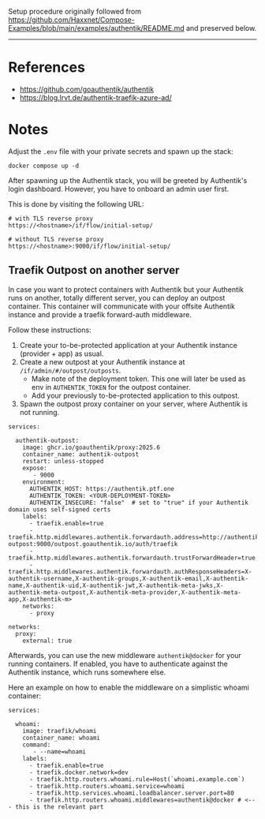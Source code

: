 Setup procedure originally followed from https://github.com/Haxxnet/Compose-Examples/blob/main/examples/authentik/README.md and preserved below.

---

# References

- https://github.com/goauthentik/authentik
- https://blog.lrvt.de/authentik-traefik-azure-ad/

# Notes

Adjust the `.env` file with your private secrets and spawn up the stack:

````
docker compose up -d
````

After spawning up the Authentik stack, you will be greeted by Authentik's login dashboard. However, you have to onboard an admin user first. 

This is done by visiting the following URL: 

````
# with TLS reverse proxy
https://<hostname>/if/flow/initial-setup/

# without TLS reverse proxy
https://<hostname>:9000/if/flow/initial-setup/
````

## Traefik Outpost on another server

In case you want to protect containers with Authentik but your Authentik runs on another, totally different server, you can deploy an outpost container. This container will communicate with your offsite Authentik instance and provide a traefik forward-auth middleware.

Follow these instructions:

1. Create your to-be-protected application at your Authentik instance (provider + app) as usual.
2. Create a new outpost at your Authentik instance at `/if/admin/#/outpost/outposts`.
    - Make note of the deployment token. This one will later be used as env in `AUTHENTIK_TOKEN` for the outpost container.
    - Add your previously to-be-protected application to this outpost.
4. Spawn the outpost proxy container on your server, where Authentik is not running.

````
services:

  authentik-outpost:
    image: ghcr.io/goauthentik/proxy:2025.6
    container_name: authentik-outpost
    restart: unless-stopped
    expose:
       - 9000
    environment:
      AUTHENTIK_HOST: https://authentik.ptf.one
      AUTHENTIK_TOKEN: <YOUR-DEPLOYMENT-TOKEN>
      AUTHENTIK_INSECURE: "false"  # set to "true" if your Authentik domain uses self-signed certs
    labels:
      - traefik.enable=true
      - traefik.http.middlewares.authentik.forwardauth.address=http://authentik-outpost:9000/outpost.goauthentik.io/auth/traefik
      - traefik.http.middlewares.authentik.forwardauth.trustForwardHeader=true
      - traefik.http.middlewares.authentik.forwardauth.authResponseHeaders=X-authentik-username,X-authentik-groups,X-authentik-email,X-authentik-name,X-authentik-uid,X-authentik-jwt,X-authentik-meta-jwks,X-authentik-meta-outpost,X-authentik-meta-provider,X-authentik-meta-app,X-authentik-m>
    networks:
      - proxy

networks:
  proxy:
    external: true
````

Afterwards, you can use the new middleware `authentik@docker` for your running containers. If enabled, you have to authenticate against the Authentik instance, which runs somewhere else. 

Here an example on how to enable the middleware on a simplistic whoami container:

````
services:

  whoami:
    image: traefik/whoami
    container_name: whoami
    command:
       - --name=whoami
    labels:
      - traefik.enable=true
      - traefik.docker.network=dev
      - traefik.http.routers.whoami.rule=Host(`whoami.example.com`)
      - traefik.http.routers.whoami.service=whoami
      - traefik.http.services.whoami.loadbalancer.server.port=80
      - traefik.http.routers.whoami.middlewares=authentik@docker # <--- this is the relevant part
````